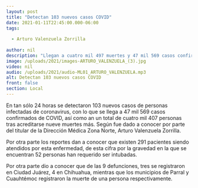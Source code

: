```yaml
---
layout: post
title: "Detectan 103 nuevos casos COVID"
date: 2021-01-11T22:45:00.000-06:00
tags:
  
  - Arturo Valenzuela Zorrilla
  
author: nil
description: "Llegan a cuatro mil 497 muertes y 47 mil 569 casos confirmados."
image: /uploads/2021/images-ARTURO_VALENZUELA_(3).jpg
video: nil
audio: /uploads/2021/audio-ML01_ARTURO_VALENZUELA.mp3
alt: Detectan 103 nuevos casos COVID
front: false
section: Local
---
```


En tan sólo 24 horas se detectaron 103 nuevos casos de personas infectadas de coronavirus, con lo que se llega a 47 mil 569 casos confirmados de COVID, así como an un total de cuatro mil 407 personas tras acreditarse nueve muertes más. Según fue dado a conocer por parte del titular de la Dirección Médica Zona Norte, Arturo Valenzuela Zorrilla.

Por otra parte los reportes dan a conocer que existen 291 pacientes siendo atendidos por esta enfermedad, de esta cifra por la gravedad en la que se encuentran 52 personas han requerido ser intubadas.

Por otra parte dio a conocer que de las 9 defunciones, tres se registraron en Ciudad Juárez, 4 en Chihuahua, mientras que los municipios de Parral y Cuauhtémoc registraron la muerte de una persona respectivamente.